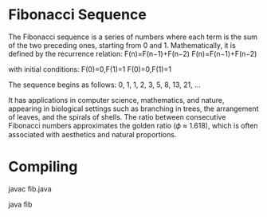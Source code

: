 # Fibonacci Sequence

The Fibonacci sequence is a series of numbers where each term is the sum of the two preceding ones, starting from 0 and 1. Mathematically, it is defined by the recurrence relation:
F(n)=F(n−1)+F(n−2)
F(n)=F(n−1)+F(n−2)

with initial conditions:
F(0)=0,F(1)=1
F(0)=0,F(1)=1

The sequence begins as follows: 0, 1, 1, 2, 3, 5, 8, 13, 21, …

It has applications in computer science, mathematics, and nature, appearing in biological settings such as branching in trees, the arrangement of leaves, and the spirals of shells. The ratio between consecutive Fibonacci numbers approximates the golden ratio (𝜙 ≈ 1.618), which is often associated with aesthetics and natural proportions.

# Compiling

javac fib.java

java fib
